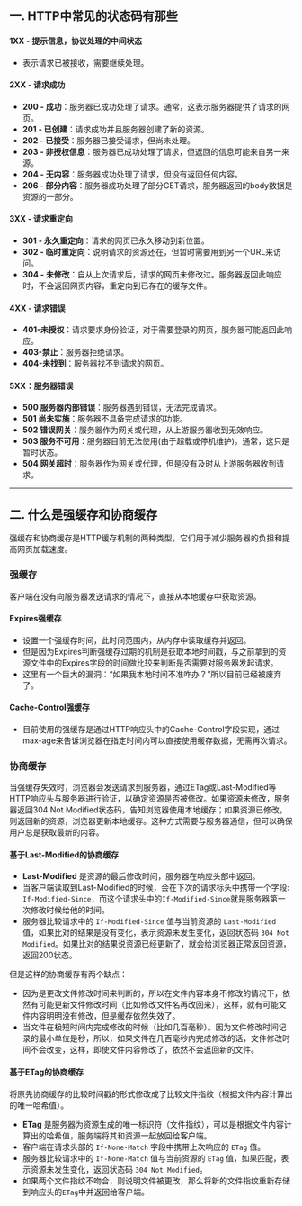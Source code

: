 ## 一. HTTP中常见的状态码有那些

#### 1XX - 提示信息，协议处理的中间状态
- 表示请求已被接收，需要继续处理。

#### 2XX - 请求成功
- **200 - 成功**：服务器已成功处理了请求。通常，这表示服务器提供了请求的网页。
- **201 - 已创建**：请求成功并且服务器创建了新的资源。
- **202 - 已接受**：服务器已接受请求，但尚未处理。
- **203 - 非授权信息**：服务器已成功处理了请求，但返回的信息可能来自另一来源。
- **204 - 无内容**：服务器成功处理了请求，但没有返回任何内容。
- **206 - 部分内容**：服务器成功处理了部分GET请求，服务器返回的body数据是资源的一部分。

#### 3XX - 请求重定向
- **301 - 永久重定向**：请求的网页已永久移动到新位置。
- **302 - 临时重定向**：说明请求的资源还在，但暂时需要用到另一个URL来访问。
- **304 - 未修改**：自从上次请求后，请求的网页未修改过。服务器返回此响应时，不会返回网页内容，重定向到已存在的缓存文件。

#### 4XX - 请求错误
- **401-未授权**：请求要求身份验证，对于需要登录的网页，服务器可能返回此响应。
- **403-禁止**：服务器拒绝请求。
- **404-未找到**：服务器找不到请求的网页。

#### 5XX：服务器错误
- **500 服务器内部错误**：服务器遇到错误，无法完成请求。
- **501 尚未实施**：服务器不具备完成请求的功能。
- **502 错误网关**：服务器作为网关或代理，从上游服务器收到无效响应。
- **503 服务不可用**：服务器目前无法使用(由于超载或停机维护)。通常，这只是暂时状态。
- **504 网关超时**：服务器作为网关或代理，但是没有及时从上游服务器收到请求。

---

## 二. 什么是强缓存和协商缓存

强缓存和协商缓存是HTTP缓存机制的两种类型，它们用于减少服务器的负担和提高网页加载速度。

### 强缓存
客户端在没有向服务器发送请求的情况下，直接从本地缓存中获取资源。

#### Expires强缓存
- 设置一个强缓存时间，此时间范围内，从内存中读取缓存并返回。
- 但是因为Expires判断强缓存过期的机制是获取本地时间戳，与之前拿到的资源文件中的Expires字段的时间做比较来判断是否需要对服务器发起请求。
- 这里有一个巨大的漏洞：“如果我本地时间不准咋办？”所以目前已经被废弃了。

#### Cache-Control强缓存
- 目前使用的强缓存是通过HTTP响应头中的Cache-Control字段实现，通过max-age来告诉浏览器在指定时间内可以直接使用缓存数据，无需再次请求。

### 协商缓存
当强缓存失效时，浏览器会发送请求到服务器，通过ETag或Last-Modified等HTTP响应头与服务器进行验证，以确定资源是否被修改。如果资源未修改，服务器返回304 Not Modified状态码，告知浏览器使用本地缓存；如果资源已修改，则返回新的资源，浏览器更新本地缓存。这种方式需要与服务器通信，但可以确保用户总是获取最新的内容。

#### 基于Last-Modified的协商缓存
- **Last-Modified** 是资源的最后修改时间，服务器在响应头部中返回。
- 当客户端读取到Last-Modified的时候，会在下次的请求标头中携带一个字段: `If-Modified-Since`，而这个请求头中的`If-Modified-Since`就是服务器第一次修改时候给他的时间。
- 服务器比较请求中的 `If-Modified-Since` 值与当前资源的 `Last-Modified` 值，如果比对的结果是没有变化，表示资源未发生变化，返回状态码 `304 Not Modified`。如果比对的结果说资源已经更新了，就会给浏览器正常返回资源，返回200状态。

但是这样的协商缓存有两个缺点：
- 因为是更改文件修改时间来判断的，所以在文件内容本身不修改的情况下，依然有可能更新文件修改时间（比如修改文件名再改回来），这样，就有可能文件内容明明没有修改，但是缓存依然失效了。
- 当文件在极短时间内完成修改的时候（比如几百毫秒）。因为文件修改时间记录的最小单位是秒，所以，如果文件在几百毫秒内完成修改的话，文件修改时间不会改变，这样，即使文件内容修改了，依然不会返回新的文件。

#### 基于ETag的协商缓存
将原先协商缓存的比较时间戳的形式修改成了比较文件指纹（根据文件内容计算出的唯一哈希值）。
- **ETag** 是服务器为资源生成的唯一标识符（文件指纹），可以是根据文件内容计算出的哈希值，服务端将其和资源一起放回给客户端。
- 客户端在请求头部的 `If-None-Match` 字段中携带上次响应的 `ETag` 值。
- 服务器比较请求中的 `If-None-Match` 值与当前资源的 `ETag` 值，如果匹配，表示资源未发生变化，返回状态码 `304 Not Modified`。
- 如果两个文件指纹不吻合，则说明文件被更改，那么将新的文件指纹重新存储到响应头的`ETag`中并返回给客户端。

